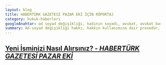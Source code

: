 ```yaml
---
layout: blog
title: HABERTÜRK GAZETESİ PAZAR EKİ İÇİN RÖPORTAJ
category: hukuk-haberleri
googleAnahtar: ad soyad değişikliği, kadının soyadı, avukat, avukat baran doğan
summary: Ad-soyad değişikliği hakkı, hakkın kullanımına dair prosedür, boşanan kadının soyadı değişikliği istemi gibi konularla ilgili röportajdır.
---
```

[Yeni İsminizi Nasıl Alırsınız? - ***HABERTÜRK GAZETESİ PAZAR EKİ***](http://www.hthayat.com/yasam/roportajlar/haber/1028516-yeni-isminizi-nasil-alirsiniz)
---
